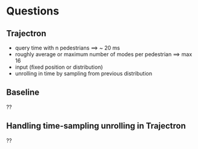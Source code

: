 # Questions

## Trajectron
- query time with n pedestrians ==> ~ 20 ms
- roughly average or maximum number of modes per pedestrian ==> max 16
- input (fixed position or distribution)
- unrolling in time by sampling from previous distribution

## Baseline
??

## Handling time-sampling unrolling in Trajectron
??